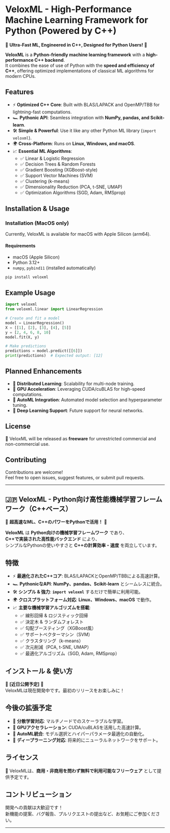 # VeloxML - High-Performance Machine Learning Framework for Python (Powered by C++)

🚀 **Ultra-Fast ML, Engineered in C++, Designed for Python Users!** 🚀

**VeloxML** is a **Python-friendly machine learning framework** with a **high-performance C++ backend**.  
It combines the ease of use of Python with the **speed and efficiency of C++**, offering optimized implementations of classical ML algorithms for modern CPUs.

## Features
- ⚡ **Optimized C++ Core**: Built with BLAS/LAPACK and OpenMP/TBB for lightning-fast computations.
- 🏎️ **Pythonic API**: Seamless integration with **NumPy, pandas, and Scikit-learn**.
- 🛠️ **Simple & Powerful**: Use it like any other Python ML library (`import veloxml`).
- 🌍 **Cross-Platform**: Runs on **Linux, Windows, and macOS**.
- 📈 **Essential ML Algorithms**:
  - ✅ Linear & Logistic Regression
  - ✅ Decision Trees & Random Forests
  - ✅ Gradient Boosting (XGBoost-style)
  - ✅ Support Vector Machines (SVM)
  - ✅ Clustering (k-means)
  - ✅ Dimensionality Reduction (PCA, t-SNE, UMAP)
  - ✅ Optimization Algorithms (SGD, Adam, RMSprop)

## Installation & Usage

### Installation (MacOS only)

Currently, VeloxML is available for macOS with Apple Silicon (arm64).

#### Requirements

* macOS (Apple Silicon)
* Python 3.12+
* `numpy`, `pybind11` (installed automatically)

```sh
pip install veloxml
```

## Example Usage

```python
import veloxml
from veloxml.linear import LinearRegression

# Create and fit a model
model = LinearRegression()
X = [[1], [2], [3], [4], [5]]
y = [2, 4, 6, 8, 10]
model.fit(X, y)

# Make predictions
predictions = model.predict([[6]])
print(predictions)  # Expected output: [12]
```

## Planned Enhancements
- 🔄 **Distributed Learning**: Scalability for multi-node training.
- 🚀 **GPU Acceleration**: Leveraging CUDA/cuBLAS for high-speed computations.
- 🤖 **AutoML Integration**: Automated model selection and hyperparameter tuning.
- 🧠 **Deep Learning Support**: Future support for neural networks.

## License
📜 VeloxML will be released as **freeware** for unrestricted commercial and non-commercial use.

## Contributing
Contributions are welcome!  
Feel free to open issues, suggest features, or submit pull requests.

---

## 🇯🇵 VeloxML - Python向け高性能機械学習フレームワーク（C++ベース）

🚀 **超高速なML、C++のパワーをPythonで活用！** 🚀

**VeloxML** は **Python向けの機械学習フレームワーク** であり、  
**C++で実装された高性能バックエンド** により、  
シンプルなPythonの使いやすさと **C++の計算効率・速度** を両立しています。

## 特徴
- ⚡ **最適化されたC++コア**: BLAS/LAPACKとOpenMP/TBBによる高速計算。
- 🏎️ **PythonicなAPI**: **NumPy、pandas、Scikit-learn** とシームレスに統合。
- 🛠️ **シンプル & 強力**: **`import veloxml`** するだけで簡単に利用可能。
- 🌍 **クロスプラットフォーム対応**: **Linux、Windows、macOS** で動作。
- 📈 **主要な機械学習アルゴリズムを搭載**:
  - ✅ 線形回帰 & ロジスティック回帰
  - ✅ 決定木 & ランダムフォレスト
  - ✅ 勾配ブースティング（XGBoost風）
  - ✅ サポートベクターマシン（SVM）
  - ✅ クラスタリング（k-means）
  - ✅ 次元削減（PCA, t-SNE, UMAP）
  - ✅ 最適化アルゴリズム（SGD, Adam, RMSprop）

## インストール & 使い方
🚧 **[近日公開予定]** 🚧  
VeloxMLは現在開発中です。最初のリリースをお楽しみに！

## 今後の拡張予定
- 🔄 **分散学習対応**: マルチノードでのスケーラブルな学習。
- 🚀 **GPUアクセラレーション**: CUDA/cuBLASを活用した高速計算。
- 🤖 **AutoML統合**: モデル選択とハイパーパラメータ最適化の自動化。
- 🧠 **ディープラーニング対応**: 将来的にニューラルネットワークをサポート。

## ライセンス
📜 VeloxMLは、**商用・非商用を問わず無料で利用可能なフリーウェア** として提供予定です。

## コントリビューション
開発への貢献は大歓迎です！  
新機能の提案、バグ報告、プルリクエストの提出など、お気軽にご参加ください。

---
